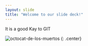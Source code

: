 ```yaml
---
layout: slide
title: "Welcome to our slide deck!"
---
```


It is a good Kay to GIT

![octocat-de-los-muertos](https://octodex.github.com/images/octocat-de-los-muertos.jpg)
{: .center}
